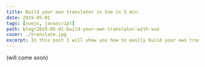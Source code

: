 ```yaml
---
title: Build your own translator in Vue in 5 min.
date: 2019-05-01
tags: [vuejs, javascript]
path: blog/2019-05-01-build-your-own-translator-with-vue
cover: ./translate.jpg
excerpt: In this post I will show you how to easily build your own translator by using the Google translation API
---
```


(will come soon)


